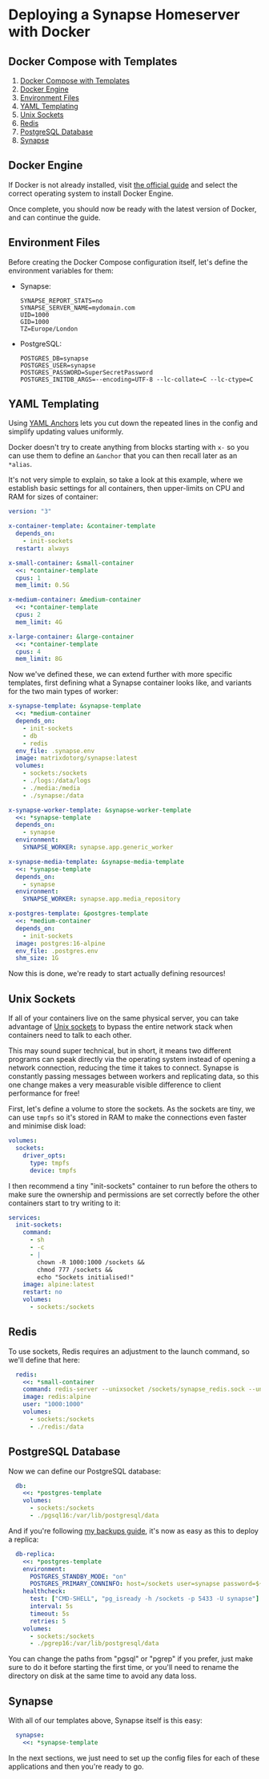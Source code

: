 # Deploying a Synapse Homeserver with Docker

## Docker Compose with Templates

1. [Docker Compose with Templates](#docker-compose-with-templates)
2. [Docker Engine](#docker-engine)
3. [Environment Files](#environment-files)
4. [YAML Templating](#yaml-templating)
5. [Unix Sockets](#unix-sockets)
6. [Redis](#redis)
7. [PostgreSQL Database](#postgresql-database)
8. [Synapse](#synapse)

## Docker Engine

If Docker is not already installed, visit [the official guide](https://docs.docker.com/engine/install/#supported-platforms)
and select the correct operating system to install Docker Engine.

Once complete, you should now be ready with the latest version of Docker, and can continue the guide.

## Environment Files

Before creating the Docker Compose configuration itself, let's define the environment variables for them:

- Synapse:

  ```ini,filepath=.synapse.env
  SYNAPSE_REPORT_STATS=no
  SYNAPSE_SERVER_NAME=mydomain.com
  UID=1000
  GID=1000
  TZ=Europe/London
  ```

- PostgreSQL:

  ```ini,filepath=.postgres.env
  POSTGRES_DB=synapse
  POSTGRES_USER=synapse
  POSTGRES_PASSWORD=SuperSecretPassword
  POSTGRES_INITDB_ARGS=--encoding=UTF-8 --lc-collate=C --lc-ctype=C
  ```

## YAML Templating

Using [YAML Anchors](https://yaml.org/spec/1.2.2/#3222-anchors-and-aliases) lets you cut down the
repeated lines in the config and simplify updating values uniformly.

Docker doesn't try to create anything from blocks starting with `x-` so you can use them to define
an `&anchor` that you can then recall later as an `*alias`.

It's not very simple to explain, so take a look at this example, where we establish basic settings
for all containers, then upper-limits on CPU and RAM for sizes of container:

```yaml,icon=.devicon-docker-plain,filepath=docker-compose.yml
version: "3"

x-container-template: &container-template
  depends_on:
    - init-sockets
  restart: always

x-small-container: &small-container
  <<: *container-template
  cpus: 1
  mem_limit: 0.5G

x-medium-container: &medium-container
  <<: *container-template
  cpus: 2
  mem_limit: 4G

x-large-container: &large-container
  <<: *container-template
  cpus: 4
  mem_limit: 8G
```

Now we've defined these, we can extend further with more specific templates, first defining what a
Synapse container looks like, and variants for the two main types of worker:

```yaml,icon=.devicon-docker-plain,filepath=docker-compose.yml
x-synapse-template: &synapse-template
  <<: *medium-container
  depends_on:
    - init-sockets
    - db
    - redis
  env_file: .synapse.env
  image: matrixdotorg/synapse:latest
  volumes:
    - sockets:/sockets
    - ./logs:/data/logs
    - ./media:/media
    - ./synapse:/data

x-synapse-worker-template: &synapse-worker-template
  <<: *synapse-template
  depends_on:
    - synapse
  environment:
    SYNAPSE_WORKER: synapse.app.generic_worker

x-synapse-media-template: &synapse-media-template
  <<: *synapse-template
  depends_on:
    - synapse
  environment:
    SYNAPSE_WORKER: synapse.app.media_repository

x-postgres-template: &postgres-template
  <<: *medium-container
  depends_on:
    - init-sockets
  image: postgres:16-alpine
  env_file: .postgres.env
  shm_size: 1G
```

Now this is done, we're ready to start actually defining resources!

## Unix Sockets

If all of your containers live on the same physical server, you can take advantage of [Unix sockets](https://en.wikipedia.org/wiki/Unix_domain_socket)
to bypass the entire network stack when containers need to talk to each other.

This may sound super technical, but in short, it means two different programs can speak directly
via the operating system instead of opening a network connection, reducing the time it takes to
connect. Synapse is constantly passing messages between workers and replicating data, so this one
change makes a very measurable visible difference to client performance for free!

First, let's define a volume to store the sockets. As the sockets are tiny, we can use `tmpfs` so
it's stored in RAM to make the connections even faster and minimise disk load:

```yaml,icon=.devicon-docker-plain,filepath=docker-compose.yml
volumes:
  sockets:
    driver_opts:
      type: tmpfs
      device: tmpfs
```

I then recommend a tiny "init-sockets" container to run before the others to make sure the ownership
and permissions are set correctly before the other containers start to try writing to it:

```yaml,icon=.devicon-docker-plain,filepath=docker-compose.yml
services:
  init-sockets:
    command:
      - sh
      - -c
      - |
        chown -R 1000:1000 /sockets &&
        chmod 777 /sockets &&
        echo "Sockets initialised!"
    image: alpine:latest
    restart: no
    volumes:
      - sockets:/sockets
```

## Redis

To use sockets, Redis requires an adjustment to the launch command, so we'll define that here:

```yaml,icon=.devicon-docker-plain,filepath=docker-compose.yml
  redis:
    <<: *small-container
    command: redis-server --unixsocket /sockets/synapse_redis.sock --unixsocketperm 660
    image: redis:alpine
    user: "1000:1000"
    volumes:
      - sockets:/sockets
      - ./redis:/data
```

## PostgreSQL Database

Now we can define our PostgreSQL database:

```yaml,icon=.devicon-docker-plain,filepath=docker-compose.yml
  db:
    <<: *postgres-template
    volumes:
      - sockets:/sockets
      - ./pgsql16:/var/lib/postgresql/data
```

And if you're following [my backups guide](../../postgres/backups/README.md), it's now as easy as
this to deploy a replica:

```yaml,icon=.devicon-docker-plain,filepath=docker-compose.yml
  db-replica:
    <<: *postgres-template
    environment:
      POSTGRES_STANDBY_MODE: "on"
      POSTGRES_PRIMARY_CONNINFO: host=/sockets user=synapse password=${SYNAPSE_PASSWORD}
    healthcheck:
      test: ["CMD-SHELL", "pg_isready -h /sockets -p 5433 -U synapse"]
      interval: 5s
      timeout: 5s
      retries: 5
    volumes:
      - sockets:/sockets
      - ./pgrep16:/var/lib/postgresql/data
```

You can change the paths from "pgsql" or "pgrep" if you prefer, just make sure to do it before
starting the first time, or you'll need to rename the directory on disk at the same time to avoid
any data loss.

## Synapse

With all of our templates above, Synapse itself is this easy:

```yaml,icon=.devicon-docker-plain,filepath=docker-compose.yml
  synapse:
    <<: *synapse-template
```

In the next sections, we just need to set up the config files for each of these applications and
then you're ready to go.

